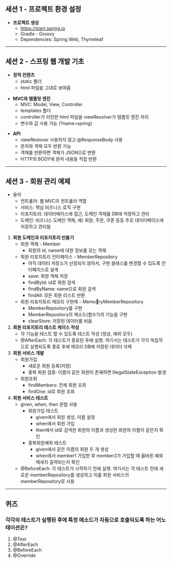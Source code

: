 ## 세션 1 - 프로젝트 환경 설정
+ **프로젝트 생성**
  + https://start.spring.io
  + Gradle - Groovy
  + Dependencies: Spring Web, Thymeleaf

***

## 세션 2 - 스프링 웹 개발 기초
+ **정적 컨텐츠**
  + static 폴더
  + html 파일을 그대로 보여줌
- **MVC와 템플릿 엔진**
  + MVC: Model, View, Controller
  + templates 폴더
  + controller가 리턴한 html 파일을 viewResolver가 템플릿 엔진 처리
  + 변수와 값 사용 가능 (?name=spring)
* **API**
  + viewReslover 사용하지 않고 @ResponseBody 사용
  + 문자와 객체 모두 반환 가능
  + 객체를 반환하면 객체가 JSON으로 변환
  + HTTP의 BODY에 문자 내용을 직접 반환

***

## 세션 3 - 회원 관리 예제
+ 용어
  + 컨트롤러: 웹 MVC의 컨트롤러 역할
  + 서비스: 핵심 비즈니스 로직 구현
  + 리포지토리: 데이터베이스에 접근, 도메인 객체를 DB에 저장하고 관리
  + 도메인: 비즈니스 도메인 객체, 예) 회원, 주문, 쿠폰 등등 주로 데이터베이스에 저장하고 관리됨
1. **회원 도메인과 리포지토리 만들기**
   + 회원 객체 - Member
     + 회원의 id, name에 대한 정보를 갖는 객체
   - 회원 리포지토리 인터페이스 - MemberRepository
     - 아직 데이터 저장소가 선정되지 않아서, 구현 클래스를 변경할 수 있도록 인터페이스로 설계
     - save: 회원 객체 저장
     - findById: id로 회원 검색
     - findByName: name으로 회원 검색
     - findAll: 모든 회원 리스트 반환
   + 회원 리포지토리 메모리 구현체 - MemoryMemberRepository
     + MemberRepository를 구현
     + MemberRepository의 메소드(함수?)의 기능을 구현
     + clearStore: 저장된 데이터를 비움
2. **회원 리포지토리 테스트 케이스 작성**
   +  각 기능을 테스트 할 수 있도록 테스트 작성 (정상, 예외 모두)
   +  @AfterEach: 각 테스트가 종료된 후에 실행. 여기서는 테스트가 각각 독립적으로 실행되도록 종료 후에 메모리 DB에 저장된 데이터 삭제
3. **회원 서비스 개발**
   + 회원가입
     + 새로운 회원 등록(저장)
     + 중복 회원 검증: 이름이 같은 회원이 존재하면 IllegalStateException 발생
   - 회원조회
     - findMembers: 전체 회원 조회
     - findOne: id로 회원 조회
4. **회원 서비스 테스트**
   + given, when, then 문법 사용
     + 회원가입 테스트 
       + given에서 회원 생성, 이름 설정
       + when에서 회원 가입
       + then에서 id로 검색한 회원의 이름과 생성한 회원의 이름이 같은지 확인
     + 중복회원예외 테스트
       + given에서 같은 이름의 회원 두 개 생성
       + when에서 member1 가입한 후 member2가 가입할 때 옳바른 예외 메세지 출력되는지 확인
   - @BeforeEach: 각 테스트가 시작하기 전에 실행. 여기서는 각 테스트 전에 새로운 memberRepository를 생성하고 이를 회원 서비스의 memberRepository로 사용 
 
  ***


  ## 퀴즈
  ### 각각의 테스트가 실행된 후에 특정 메소드가 자동으로 호출되도록 하는 어노테이션은?
  1. @Test
  2. @AfterEach
  3. @BeforeEach
  4. @Override
     
